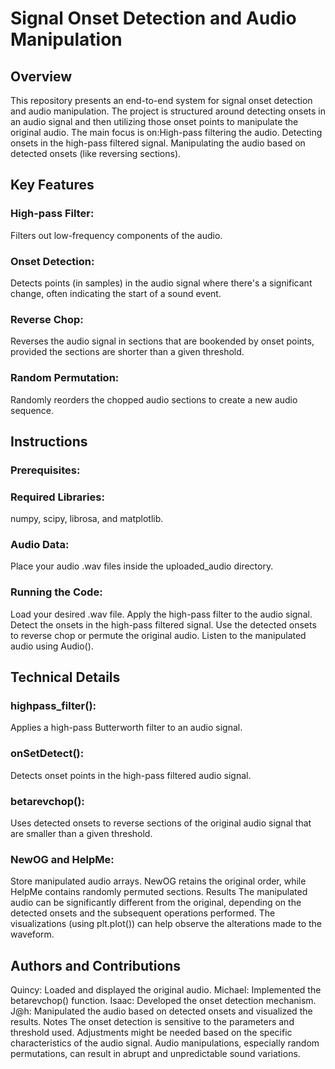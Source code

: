 # Signal Onset Detection and Audio Manipulation
## Overview
This repository presents an end-to-end system for signal onset detection and audio manipulation. The project is structured around detecting onsets in an audio signal and then utilizing those onset points to manipulate the original audio. The main focus is on:High-pass filtering the audio.
Detecting onsets in the high-pass filtered signal.
Manipulating the audio based on detected onsets (like reversing sections).
## Key Features
### High-pass Filter: 
Filters out low-frequency components of the audio.
### Onset Detection:
Detects points (in samples) in the audio signal where there's a significant change, often indicating the start of a sound event.
### Reverse Chop: 
Reverses the audio signal in sections that are bookended by onset points, provided the sections are shorter than a given threshold.
### Random Permutation:
Randomly reorders the chopped audio sections to create a new audio sequence.
## Instructions
###  Prerequisites:
### Required Libraries:
numpy, scipy, librosa, and matplotlib.
### Audio Data:
Place your audio .wav files inside the uploaded_audio directory.
### Running the Code:
Load your desired .wav file.
Apply the high-pass filter to the audio signal.
Detect the onsets in the high-pass filtered signal.
Use the detected onsets to reverse chop or permute the original audio.
Listen to the manipulated audio using Audio().
## Technical Details
### highpass_filter(): 
Applies a high-pass Butterworth filter to an audio signal.
### onSetDetect():
Detects onset points in the high-pass filtered audio signal.
### betarevchop():
Uses detected onsets to reverse sections of the original audio signal that are smaller than a given threshold.
### NewOG and HelpMe: 
Store manipulated audio arrays. NewOG retains the original order, while HelpMe contains randomly permuted sections.
Results
The manipulated audio can be significantly different from the original, depending on the detected onsets and the subsequent operations performed. The visualizations (using plt.plot()) can help observe the alterations made to the waveform.

## Authors and Contributions
Quincy: Loaded and displayed the original audio.
Michael: Implemented the betarevchop() function.
Isaac: Developed the onset detection mechanism.
J@h: Manipulated the audio based on detected onsets and visualized the results.
Notes
The onset detection is sensitive to the parameters and threshold used. Adjustments might be needed based on the specific characteristics of the audio signal.
Audio manipulations, especially random permutations, can result in abrupt and unpredictable sound variations.
